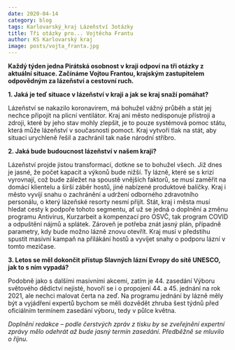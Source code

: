 ```yaml
---
date: 2020-04-14
category: blog
tags: Karlovarský_kraj Lázeňství 3otázky
title: Tři otázky pro... Vojtěcha Frantu
author: KS Karlovarský kraj
image: posts/vojta_franta.jpg
---
```

**Každý týden jedna Pirátská osobnost v kraji odpoví na tři otázky z aktuální situace. Začínáme Vojtou Frantou, krajským zastupitelem odpovědným za lázeňství a cestovní ruch.**

**1.  Jaká je teď situace v lázeňství v kraji a jak se kraj snaží pomáhat?**
   
Lázeňství se nakazilo koronavirem, má bohužel vážný průběh a stát jej nechce připojit na plicní ventilátor. Kraj ani město nedisponuje přístroji a zdroji, které by jeho stav mohly zlepšit, je to pouze systémová pomoc státu, která může lázeňství v současnosti pomoct. Kraj vytvoří tlak na stát, aby situaci urychleně řešil a zachránil tak naše národní stříbro.


**2.  Jaká bude budoucnost lázeňství v našem kraji?**    

Lázeňství projde jistou transformací, dotkne se to bohužel všech. Již dnes je jasné, že počet kapacit a výkonů bude nižší. Ty lázně, které se s krizí vyrovnají, což bude záležet na spoustě vnějších faktorů, se musí zaměřit na domácí klientelu a širší záběr hostů, jiné nabízené produktové balíčky. Kraj i město vyvíjí snahu o zachránění a udržení odborného zdravotního personálu, o který lázeňské resorty nesmí přijít. Stát, kraj i města musí hledat cesty k podpoře tohoto segmentu, ať už se jedná o doplnění a změnu programu Antivirus, Kurzarbeit a kompenzací pro OSVČ, tak program COVID a odpuštění nájmů a splátek. Zároveň je potřeba znát jasný plán, případně parametry, kdy bude možno lázně znovu otevřít. Kraj musí v předstihu spustit masivní kampaň na přilákání hostů a vyvíjet snahy o podporu lázní v tomto mezičase.

  

**3.  Letos se měl dokončit přístup Slavných lázní Evropy do sítě UNESCO, jak to s ním vypadá?**
    
Podobně jako s dalšími masivními akcemi, zatím je 44. zasedání Výboru světového dědictví nejisté, hovoří se i o propojení 44. a 45. jednání na rok 2021, ale nechci malovat čerta na zeď. Na programu jednání by lázně měly být a vyjádření expertů bychom se měli dozvědět zhruba šest týdnů před oficiálním termínem zasedání výboru, tedy v půlce května.


*Doplnění redakce – podle čerstvých zpráv z tisku by se zveřejnění expertní zprávy mělo odehrát až bude jasný termín zasedání. Předběžně se mluvilo o říjnu.*
